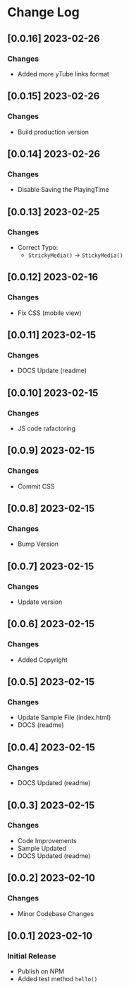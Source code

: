 # Change Log

## [0.0.16] 2023-02-26
### Changes

- Added more yTube links format

## [0.0.15] 2023-02-26
### Changes

- Build production version

## [0.0.14] 2023-02-26
### Changes

- Disable Saving the PlayingTime 

## [0.0.13] 2023-02-25
### Changes

- Correct Typo: 
  - `StrickyMedia()` -> `StickyMedia()`

## [0.0.12] 2023-02-16
### Changes

- Fix CSS (mobile view)

## [0.0.11] 2023-02-15
### Changes

- DOCS Update (readme)

## [0.0.10] 2023-02-15
### Changes

- JS code rafactoring

## [0.0.9] 2023-02-15
### Changes

- Commit CSS  

## [0.0.8] 2023-02-15
### Changes

- Bump Version

## [0.0.7] 2023-02-15
### Changes

- Update version

## [0.0.6] 2023-02-15
### Changes

- Added Copyright  

## [0.0.5] 2023-02-15
### Changes

- Update Sample File (index.html)
- DOCS (readme)

## [0.0.4] 2023-02-15
### Changes

- DOCS Updated (readme)

## [0.0.3] 2023-02-15
### Changes

- Code Improvements 
- Sample Updated 
- DOCS Updated (readme)

## [0.0.2] 2023-02-10
### Changes

- Minor Codebase Changes

## [0.0.1] 2023-02-10
### Initial Release

- Publish on NPM
- Added test method `hello()`

